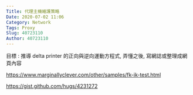 ```yaml
---
Title: 代理主機維護策略
Date: 2020-07-02 11:06
Category: Network
Tags: Proxy
Slug: 40723110
Author: 40723110
---
```


目標 : 推導 delta printer 的正向與逆向運動方程式, 弄懂之後, 寫網誌或整理成網頁內容

https://www.marginallyclever.com/other/samples/fk-ik-test.html

https://gist.github.com/hugs/4231272
